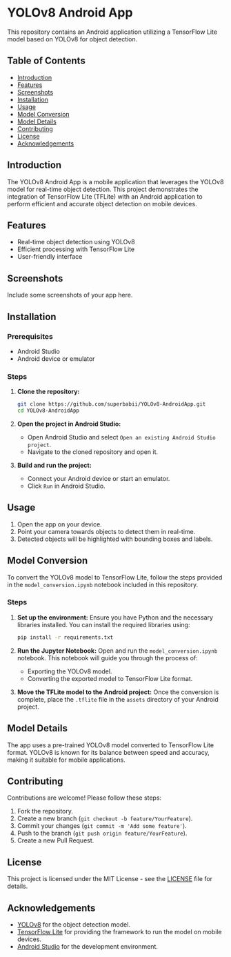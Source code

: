 # YOLOv8 Android App

This repository contains an Android application utilizing a TensorFlow Lite model based on YOLOv8 for object detection.

## Table of Contents

- [Introduction](#introduction)
- [Features](#features)
- [Screenshots](#screenshots)
- [Installation](#installation)
- [Usage](#usage)
- [Model Conversion](#model-conversion)
- [Model Details](#model-details)
- [Contributing](#contributing)
- [License](#license)
- [Acknowledgements](#acknowledgements)

## Introduction

The YOLOv8 Android App is a mobile application that leverages the YOLOv8 model for real-time object detection. This project demonstrates the integration of TensorFlow Lite (TFLite) with an Android application to perform efficient and accurate object detection on mobile devices.

## Features

- Real-time object detection using YOLOv8
- Efficient processing with TensorFlow Lite
- User-friendly interface

## Screenshots

Include some screenshots of your app here.

## Installation

### Prerequisites

- Android Studio
- Android device or emulator

### Steps

1. **Clone the repository:**
    ```bash
    git clone https://github.com/superbabii/YOLOv8-AndroidApp.git
    cd YOLOv8-AndroidApp
    ```

2. **Open the project in Android Studio:**
    - Open Android Studio and select `Open an existing Android Studio project`.
    - Navigate to the cloned repository and open it.

3. **Build and run the project:**
    - Connect your Android device or start an emulator.
    - Click `Run` in Android Studio.

## Usage

1. Open the app on your device.
2. Point your camera towards objects to detect them in real-time.
3. Detected objects will be highlighted with bounding boxes and labels.

## Model Conversion

To convert the YOLOv8 model to TensorFlow Lite, follow the steps provided in the `model_conversion.ipynb` notebook included in this repository.

### Steps

1. **Set up the environment:**
    Ensure you have Python and the necessary libraries installed. You can install the required libraries using:
    ```bash
    pip install -r requirements.txt
    ```

2. **Run the Jupyter Notebook:**
    Open and run the `model_conversion.ipynb` notebook. This notebook will guide you through the process of:
    - Exporting the YOLOv8 model.
    - Converting the exported model to TensorFlow Lite format.

3. **Move the TFLite model to the Android project:**
    Once the conversion is complete, place the `.tflite` file in the `assets` directory of your Android project.

## Model Details

The app uses a pre-trained YOLOv8 model converted to TensorFlow Lite format. YOLOv8 is known for its balance between speed and accuracy, making it suitable for mobile applications.

## Contributing

Contributions are welcome! Please follow these steps:

1. Fork the repository.
2. Create a new branch (`git checkout -b feature/YourFeature`).
3. Commit your changes (`git commit -m 'Add some feature'`).
4. Push to the branch (`git push origin feature/YourFeature`).
5. Create a new Pull Request.

## License

This project is licensed under the MIT License - see the [LICENSE](LICENSE) file for details.

## Acknowledgements

- [YOLOv8](https://github.com/ultralytics/yolov8) for the object detection model.
- [TensorFlow Lite](https://www.tensorflow.org/lite) for providing the framework to run the model on mobile devices.
- [Android Studio](https://developer.android.com/studio) for the development environment.

